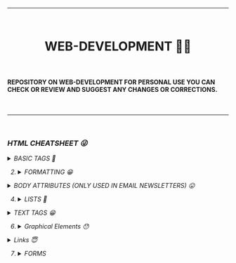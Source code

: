 <hr size="3" noshade><br>
<center>
<h1> WEB-DEVELOPMENT 👨‍💻</h1>
  </center>
<br>
<h4> REPOSITORY ON WEB-DEVELOPMENT FOR PERSONAL USE YOU CAN CHECK OR REVIEW AND SUGGEST ANY CHANGES OR CORRECTIONS. </h4><br>
<hr size="3" noshade><br>

<h3><em>HTML CHEATSHEET 😜</h3><em>
  
  <details>
     <summary>BASIC TAGS 🤩</summary>
       <br>

 > `<html> </html> --> Creates an HTML document.`
 > <br>
  > `<head> </head> --> Sets off the title & other info that isn't displayed.`
  > <br>
  > `<body> </body> --> Sets off the visible portion of the document.`
  > <br>
  > `<title> </title> --> Puts name of the document in the title bar; when bookmarking pages, this is what is bookmarked.`
   </details>
    
2.
    <details>
      <summary>FORMATTING 😁</summary>
      <br>
      
     > `<p> </p> --> Creates a new paragraph.`
      > <br>
      > `<br> --> AInserts a line break (carriage return).`
      > <br>
      > `<blockquote> </blockquote> --> Puts content in a quote - indents text from both sides.`
      > <br>
      > `<div> </div> --> Used to format block content with CSS.`
      > <br>
      > `<span> </span> --> Used to format inline content with CSS.`
      > <br>
      
  </details>
  
  <details>
    <summary> BODY ATTRIBUTES (ONLY USED IN EMAIL NEWSLETTERS) 😛</summary>
    <br>
    
  > `<body bgcolor=?> --> Sets background color, using name or hex value.`
  >  <br>
  > `<body text=?> --> Sets text color, using name or hex value`
  >  <br>
  >  `<body link=?> --> Sets color of links, using name or hex value`
  >  <br>
  >   `<body vlink=?> --> Sets color of visited links, using name or hex value`
  >  <br>
  >  `<body alink=?> --> Sets color of active links (while mouse-clicking)`
  > <br>  

  </details>
  
4.   
    <details>
      <summary>LISTS 🤭</summary>
      <br>
 
      > `<ul> </ul> --> Creates an unordered list.`
      > <br>
      > ` <ol start=?> </ol> --> Creates an ordered list (start=xx, where xx is a counting number).`
      > <br>
      > `<li> </li> --> Encompasses each list item.`
      > <br>
      > `<dl> </dl> --> Creates a definition list.`
      > <br>
      > `<dt> --> Precedes eachdefintion term.`
      > <br>
      > `<dd> --> Precedes eachdefintion`
      > <br>
      
 </details>
    
    
<details>
  <summary> TEXT TAGS 😁 </summary>
  <br>
  
  > `<pre> </pre> --> Creates preformatted text`
  > <br>
  > `<h1> </h1> -- <h6> </h6> --> Creates headlines H1=largest, H6=smallest`
  > <br>
  > `<b> </b> --> Creates bold text (should use <strong> instead)`
  > <br>
  > `<i> </i> --> Creates italicized text (should use <em> instead)`
  > <br>
  > `<tt> </tt> --> Creates typewriter-style text`
  > <br>
  > `<code> </code> --> Used to define source code, usually monospace`
  > <br>
  > `<cite> </cite> --> Creates a citation, usually processed in italics`
  > <br>
  > `<address> </address> --> Creates address section, usually processed in italics`
  > <br>
  > `<em> </em> --> Emphasizes a word (usually processed in italics)`
  > <br>
  > `<strong> </strong> --> Emphasizes a word (usually processed in bold)`
  > <br>
  > `<font size=?> </font> --> Sets size of font - 1 to 7 (should use CSS instead)`
  > <br>
  > `<font color=?> </font> --> Sets font color (should use CSS instead)`
  > <br>
  > `<font face=?> </font> --> Defines the font used (should use CSS instead)`
  > <br>
  
  </details>
    
6.
    <details>
    <summary>Graphical Elements 😯</summary>
    <br>
      
    > `<hr> --> Inserts a horizontal rule`
    ><br>
    > `<hr size=?> --> Sets size (height) of horizontal rule`  
    > `<hr width=?> --> Sets width of rule (as a % or absolute pixel length)`
    ><br>
    > `<hr noshade> --> Creates a horizontal rule without a shadow`
    ><br>
    > `<img src="URL" /> --> Adds image; it is a separate file located at the URL`
    ><br>
    > `<img src="URL" align=?> --> Aligns image left/right/center/bottom/top/middle (use CSS)`
    ><br>
    > `<img src="URL" border=?> --> Sets size of border surrounding image (use CSS)`
    ><br>
    > `<img src="URL" height=?> --> Sets height of image, in pixels`
    ><br>
    > `<img src="URL" width=?> --> Sets width of image, in pixels`
    ><br>
    > `<img src="URL" alt=?> --> Sets the alternate text for browsers that can't process images (required by the ADA)  `
    ><br>
  </details>
  
  <details>
    <summary>Links 😇</summary>
    <br>
    
   > `<a href="URL">clickable text</a> --> Creates a hyperlink to a Uniform Resource Locator`
   ><br> 
   > `<a href="mailto:EMAIL_ADDRESS">clickable text</a>--> Creates a hyperlink to an email address` 
   ><br>
   > `<a name="NAME">-->Creates a target location within a document`
   ><br>
   > `<a href="#NAME">clickable text</a> --> Creates a link to that target location` 
   ><br>  
    </details>
    
7.
    <details>
      <summary>FORMS</summary>
      <br>
      
   > `<form> </form> --> Defines a form`   
   ><br>   
      

